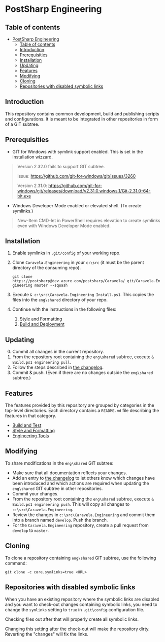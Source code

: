 # PostSharp Engineering

## Table of contents

- [PostSharp Engineering](#postsharp-engineering)
  - [Table of contents](#table-of-contents)
  - [Introduction](#introduction)
  - [Prerequisities](#prerequisities)
  - [Installation](#installation)
  - [Updating](#updating)
  - [Features](#features)
  - [Modifying](#modifying)
  - [Cloning](#cloning)
  - [Repositories with disabled symbolic links](#repositories-with-disabled-symbolic-links)

## Introduction

This repository contains common development, build and publishing scripts and configurations. It is meant to be integrated in other repositories in form of a GIT subtree.

## Prerequisities

- GIT for Windows with symlink support enabled. This is set in the installation wizzard.
> Version 2.32.0 fails to support GIT subtree.
> 
> Issue: https://github.com/git-for-windows/git/issues/3260
> 
> Version 2.31.0: https://github.com/git-for-windows/git/releases/download/v2.31.0.windows.1/Git-2.31.0-64-bit.exe
- Windows Developer Mode enabled or elevated shell. (To create symlinks.)
> New-Item CMD-let in PowerShell requires elevation to create symlinks even with Windows Developer Mode enabled.

## Installation

1. Enable symlinks in `.git/config` of your working repo.
2. Clone `Caravela.Engineering` in your `c:\src` (it must be the parent directory of the consuming repo).

    ```git clone https://postsharp@dev.azure.com/postsharp/Caravela/_git/Caravela.Engineering master --squash```

3. Execute `& c:\src\Caravela.Engineering Install.ps1`. This copies the files into the `eng\shared` directory of your repo.
4. Continue with the instructions in the following files:
    1. [Style and Formatting](style/README.md)
    1. [Build and Deployment](build/README.md)

## Updating

0. Commit all changes in the current repository.
1. From the repository root containing the `eng\shared` subtree, execute `& Build.ps1 engineering pull`.
2. Follow the steps described in [the changelog](CHANGELOG.md).
3. Commit & push. (Even if there are no changes outside the `eng\shared` subtree.)

## Features

The features provided by this repository are grouped by categories in the top-level directories. Each directory contains a `README.md` file describing the features in that category.

- [Build and Test](build/README.md)
- [Style and Formatting](style/README.md)
- [Engineering Tools](tools/README.md)

## Modifying

To share modifications in the `eng\shared` GIT subtree:

- Make sure that all documentation reflects your changes.
- Add an entry to [the changelog](CHANGELOG.md) to let others know which changes have been introduced and which actions are required when updating the `eng\shared` GIT subtree in other repositories.
- Commit your changes.
- From the repository root containing the `eng\shared` subtree, execute `& Build.ps1 engineering push`. This will copy all changes to `c:\src\Caravela.Engineering`.
- Review the changes in `c:\src\Caravela.Engineering` and commit them into a branch named `develop`. Push the branch.
- For the `Caravela.Engineering` repository, create a pull request from `develop` to `master`.

## Cloning

To clone a repository containing `eng\shared` GIT subtree, use the following command:

`git clone -c core.symlinks=true <URL>`

## Repositories with disabled symbolic links

When you have an existing repository where the symbolic links are disabled and you want to check-out changes containing symbolic links, you need to change the `symlinks` setting to `true` in `.git\config` configuration file.

Checking files out after that will properly create all symbolic links.

Changing this setting after the check-out will make the repository dirty. Reverting the "changes" will fix the links.